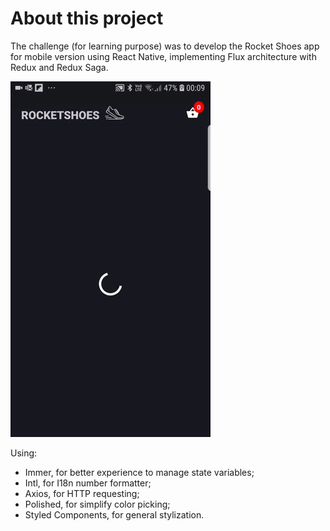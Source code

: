 # About this project

The challenge (for learning purpose) was to develop the Rocket Shoes app for mobile version using React Native, implementing Flux architecture with Redux and Redux Saga.

![App demo ](./demo-gif.gif)

Using:

- Immer, for better experience to manage state variables;
- Intl, for I18n number formatter;
- Axios, for HTTP requesting;
- Polished, for simplify color picking;
- Styled Components, for general stylization.
